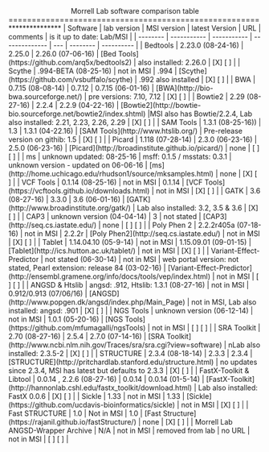 <center>Morrell Lab software comparison table</center>
======================================================
***************
| Software | lab version | MSI version | latest Version | URL | comments | is it up to date: Lab/MSI |
| -------- | ----------- | ----------- | -------------- | --- | -------- | ---------- |
| Bedtools | 2.23.0 (08-24-16) | 2.25.0 | 2.26.0 (07-06-16) | [Bed Tools](https://github.com/arq5x/bedtools2) | also installed: 2.26.0 | [X] [ ] |
| Scythe | .994-BETA (08-25-16) | not in MSI | .994 | [Scythe](https://github.com/vsbuffalo/scythe) | .992 also installed | [X] [ ] |
| BWA | 0.7.15 (08-08-14) | 0.7.12 | 0.7.15 (06-01-16) | [BWA](http://bio-bwa.sourceforge.net/) | pre versions: 7.10, 7.12 | [X] [ ] |
| Bowtie2 | 2.29 (08-27-16) | 2.2.4 | 2.2.9 (04-22-16) | [Bowtie2](http://bowtie-bio.sourceforge.net/bowtie2/index.shtml) |MSI also has Bowtie/2.2.4, Lab also installed: 2.21, 2.23, 2.26, 2.29 | [X] [ ] | 
| SAM Tools | 1.3.1 (08-25-16)) | 1.3 | 1.3.1 (04-22.16) | [SAM Tools](http://www.htslib.org/) | Pre-release version on githib: 1.5 | [X] [ ] |
| Picard | 1.118 (07-28-14) | 2.3.0 (06-23-16) | 2.5.0 (06-23-16) | [Picard](http://broadinstitute.github.io/picard/) | none | [ ] [ ] |
| ms | unknown updated: 08-25-16 | msff: 0.1.5 / msstats: 0.3.1 | unknown version - updated on 06-06-16 | [ms](http://home.uchicago.edu/rhudson1/source/mksamples.html) | none | [X] [ ] |
| VCF Tools | 0.1.14 (08-25-16) | not in MSI | 0.1.14 | [VCF Tools](https://vcftools.github.io/downloads.html) | not in MSI | [X] [ ] |
| GATK | 3.6 (08-27-16) | 3.3.0 | 3.6 (06-01-16) | [GATK](http://www.broadinstitute.org/gatk/) | Lab also installed: 3.2, 3.5 & 3.6 | [X] [ ] |
| CAP3 | unknown version (04-04-14) | 3 | not stated | [CAP3](http://seq.cs.iastate.edu/) | none | [ ] [ ] |
| Poly Phen 2 | 2.2.2r405a (07-18-16) | not in MSI | 2.2.2r | [Poly Phen2](http://seq.cs.iastate.edu/) | not in MSI | [X] [ ] |
| Tablet | 1.14.04.10 (05-9-14) | not in MSI | 1.15.09.01 (09-01-15) | [Tablet](http://ics.hutton.ac.uk/tablet/) | not in MSI | [X] [ ] |
| Variant-Effect-Predictor | not stated (06-30-14) | not in MSI | web portal version: not stated, Pearl extension: release 84 (03-02-16) | [Variant-Effect-Predictor](http://ensembl.gramene.org/info/docs/tools/vep/index.html) | not in MSI | [ ] [ ] |
| ANGSD & Htslib | angsd: .912, Htslib: 1.3.1 (08-27-16) | not in MSI | 0.912/0.913 (07/06/16) | [ANGSD](http://www.popgen.dk/angsd/index.php/Main_Page) | not in MSI, Lab also installed: angsd: .901 | [X] [ ] | 
| NGS Tools | unknown version (06-12-14) | not in MSI | 1.0.1 (05-20-16) | [NGS Tools](https://github.com/mfumagalli/ngsTools) | not in MSI | [ ] [ ] | 
| SRA Toolkit | 2.70 (08-27-16) | 2.5.4 | 2.7.0 (07-14-16) | [SRA Toolkit](http://www.ncbi.nlm.nih.gov/Traces/sra/sra.cgi?view=software) | nLab also installed: 2.3.5-2 | [X] [ ] |
| STRUCTURE | 2.3.4 (08-18-14) | 2.3.3 | 2.3.4 | [STRUCTURE](http://pritchardlab.stanford.edu/structure.html) | no updates since 2.3.4, MSI has latest but defaults to 2.3.3 | [X] [ ] |
| FastX-Toolkit & Libtool | 0.0.14 , 2.2.6 (08-27-16) | 0.0.14 | 0.0.14 (01-5-14) | [FastX-Toolkit](http://hannonlab.cshl.edu/fastx_toolkit/download.html) | Lab also installed: FastX 0.0.6 | [X] [ ] | 
| Sickle | 1.33 | not in MSI | 1.33 | [Sickle](https://github.com/ucdavis-bioinformatics/sickle) | not in MSI | [X] [ ] | 
| Fast STRUCTURE | 1.0 | Not in MSI | 1.0 | [Fast Structure](https://rajanil.github.io/fastStructure/) | none | [X] [ ] |
| Morrell Lab ANGSD-Wrapper Archive | N/A | not in MSI | removed from lab | no URL | not in MSI | [ ] [ ] | 